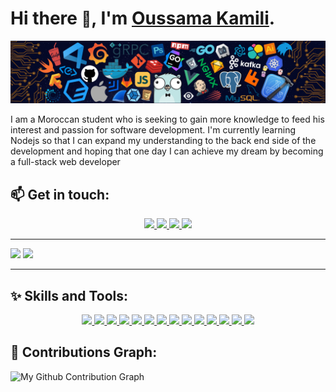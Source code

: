 # Hi there <span style="font-size:24px">👋</span>, I'm <a href="#">Oussama Kamili</a>.

<img src="./imgs/main.png">

<br>

I am a Moroccan student who is seeking to gain more knowledge to feed his interest and passion for software development. I'm currently learning Nodejs so that I can expand my understanding to the back end side of the development and hoping that one day I can achieve my dream by becoming a full-stack web developer

## 📫 Get in touch:

<p align="center">
	<a href="https://www.facebook.com/oussama.kamili.39/" title="Facebook">
		<img src="https://img.shields.io/badge/Facebook-%231877F2.svg?style=for-the-badge&logo=Facebook&logoColor=white" />
	</a>
	<a href="https://www.instagram.com/oussamakamili/" title="Instagram">
		<img src="https://img.shields.io/badge/Instagram-df2059?style=for-the-badge&logo=instagram&logoColor=white" />
	</a>
	<a href="mailto:oussama.kamili@protonmail.com" title="ProtonMail">
		<img src="https://img.shields.io/badge/ProtonMail-657ee4?style=for-the-badge&logo=protonmail&logoColor=white" />
	</a>
  <a href="mailto:kamili.oussama1@gmail.com" title="Gmail">
		<img src="https://img.shields.io/badge/Gmail-c5221f?style=for-the-badge&logo=gmail&logoColor=white" />
	</a>
</p>

---

<p float="left">
  <img width="48%" src="https://github-readme-stats.vercel.app/api?username=oussamakami&show_icons=true&hide_border=true&theme=tokyonight" />
  <img width="48%" src="https://github-readme-streak-stats.herokuapp.com/?user=oussamakami&hide_border=true&theme=tokyonight" />
</p>

---

## ✨ Skills and Tools:

<p align="center">
	<a href="#" title="HTML5">
		<img src="https://img.shields.io/badge/html5-%23E34F26.svg?style=for-the-badge&logo=html5&logoColor=white" />
	</a>
	<a href="#" title="CSS3">
		<img src="https://img.shields.io/badge/css3-%231572B6.svg?style=for-the-badge&logo=css3&logoColor=white" />
	</a>
	<a href="#" title="JavaScript">
		<img src="https://img.shields.io/badge/javascript-%23323330.svg?style=for-the-badge&logo=javascript&logoColor=%23F7DF1E" />
	</a>
  	<a href="#" title="SASS">
		<img src="https://img.shields.io/badge/SASS-hotpink.svg?style=for-the-badge&logo=SASS&logoColor=white" />
	</a>
	<a href="#" title="GIT">
		<img src="https://img.shields.io/badge/git-%23F05033.svg?style=for-the-badge&logo=git&logoColor=white" />
	</a>
	<a href="#" title="BootStrap">
		<img src="https://img.shields.io/badge/bootstrap-%23563D7C.svg?style=for-the-badge&logo=bootstrap&logoColor=white" />
	</a>
	<a href="#" title="jQuery">
		<img src="https://img.shields.io/badge/jquery-%230769AD.svg?style=for-the-badge&logo=jquery&logoColor=white" />
	</a>
	<a href="#" title="NodeJS">
		<img src="https://img.shields.io/badge/node.js-6DA55F?style=for-the-badge&logo=node.js&logoColor=white" />
	</a>
	<a href="#" title="Figma">
		<img src="https://img.shields.io/badge/figma-9a54f2?style=for-the-badge&logo=figma&logoColor=white" />
	</a>
	<a href="#" title="Vim">
		<img src="https://img.shields.io/badge/VIM-%2311AB00.svg?style=for-the-badge&logo=vim&logoColor=white" />
	</a>
	<a href="#" title="Shell Scripting">
		<img src="https://img.shields.io/badge/shell_script-%23121011.svg?style=for-the-badge&logo=gnu-bash&logoColor=white" />
	</a>
	<a href="#" title="Firefox Developer Edition">
		<img src="https://img.shields.io/badge/Firefox%20dev-0d85fd?style=for-the-badge&logo=firefox&logoColor=white" />
	</a>
	<a href="#" title="Ubuntu">
		<img src="https://img.shields.io/badge/Ubuntu-E95420?style=for-the-badge&logo=ubuntu&logoColor=white" />
	</a>
	<a href="#" title="Visual Studio Code">
		<img src="https://img.shields.io/badge/Visual%20Studio%20Code-453786?style=for-the-badge&logo=visual-studio-code&logoColor=white" />
	</a>
</p>

## 🌱 Contributions Graph:

![My Github Contribution Graph](https://activity-graph.herokuapp.com/graph?username=oussamakami&hide_border=true&theme=react-dark)

<!--
**oussamakami/oussamakami** is a ✨ _special_ ✨ repository because its `README.md` (this file) appears on your GitHub profile.

Here are some ideas to get you started:

- 🔭 I’m currently working on ...
- 🌱 I’m currently learning ...
- 👯 I’m looking to collaborate on ...
- 🤔 I’m looking for help with ...
- 💬 Ask me about ...
- 📫 How to reach me: ...
- 😄 Pronouns: ...
- ⚡ Fun fact: ...
-->
